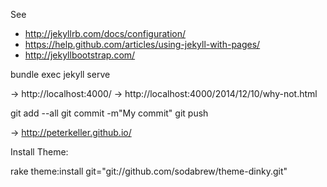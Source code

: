 See

 - http://jekyllrb.com/docs/configuration/
 - https://help.github.com/articles/using-jekyll-with-pages/
 - http://jekyllbootstrap.com/


bundle exec jekyll serve

-> http://localhost:4000/
-> http://localhost:4000/2014/12/10/why-not.html


git add --all
git commit -m"My commit"
git push

-> http://peterkeller.github.io/


Install Theme:

rake theme:install git="git://github.com/sodabrew/theme-dinky.git"